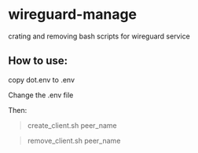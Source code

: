 # wireguard-manage
crating and removing bash scripts for wireguard service

## How to use:
copy dot.env to .env

Change the .env file

Then:

> create_client.sh peer_name

> remove_client.sh peer_name
